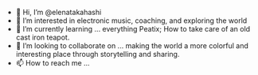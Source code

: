 - 👋 Hi, I’m @elenatakahashi
- 👀 I’m interested in electronic music, coaching, and exploring the world
- 🌱 I’m currently learning ... everything Peatix; How to take care of an old cast iron teapot. 
- 💞️ I’m looking to collaborate on ... making the world a more colorful and interesting place through storytelling and sharing. 
- 📫 How to reach me ... 

<!---
elenatakahashi/elenatakahashi is a ✨ special ✨ repository because its `README.md` (this file) appears on your GitHub profile.
You can click the Preview link to take a look at your changes.
--->
